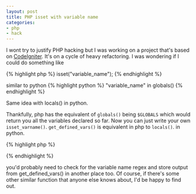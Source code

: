 ```yaml
---
layout: post
title: PHP isset with variable name
categories:
- php
- hack
---
```


I wont try to justify PHP hacking but I was working on a project that's based on [CodeIgniter](http://codeigniter.com). It's on a cycle of heavy refactoring. I was wondering if I could do something like 

{% highlight php %}
isset("variable_name");
{% endhighlight %}

similar to  python
{% highlight python %}
"variable_name" in globals() 
{% endhighlight %}

Same idea with locals() in python.

Thankfully, php has the equivalent of `globals()` being `$GLOBALS` which would return you all the variables declared so far. Now you can just write your own `isset_varname()`. `get_defined_vars()` is equivalent in php to `locals()`. in  python.


{% highlight php %}
<?php
function isset_varname($varname){
  return array_key_exists($varname, $GLOBALS);
}
$test= "test";
var_dump(isset_varname("test")); // should print bool(true)
var_dump(isset_varname("test2")); // should print bool(false)
?>
{% endhighlight %}

you'd probably need to check for the variable name regex and store output from get_defined_vars() in another place too. Of course, if there's some other similar function that anyone else knows about, I'd be happy to find out.


